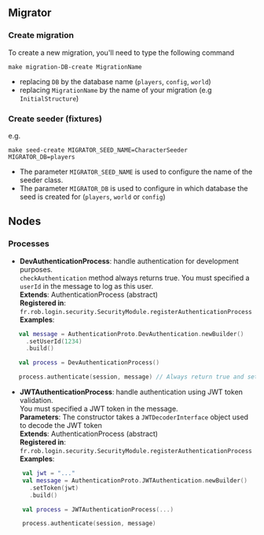 ## Migrator
### Create migration
To create a new migration, you'll need to type the following command
```shell
make migration-DB-create MigrationName
```
 - replacing `DB` by the database name (`players`, `config`, `world`) 
 - replacing `MigrationName` by the name of your migration (e.g `InitialStructure`)

### Create seeder (fixtures)
e.g.
```shell
make seed-create MIGRATOR_SEED_NAME=CharacterSeeder MIGRATOR_DB=players
```
 - The parameter `MIGRATOR_SEED_NAME` is used to configure the name of the seeder class.  
 - The parameter `MIGRATOR_DB` is used to configure in which database the seed is created for (`players`, `world` or `config`)

## Nodes
### Processes
 - **DevAuthenticationProcess**: handle authentication for development purposes.  
   `checkAuthentication` method always returns true. You must specified a `userId` in the message to log as this user.  
   **Extends**: AuthenticationProcess (abstract)  
   **Registered in**: `fr.rob.login.security.SecurityModule.registerAuthenticationProcess`  
   **Examples**:
 ```kotlin
    val message = AuthenticationProto.DevAuthentication.newBuilder()
      .setUserId(1234)
      .build()

    val process = DevAuthenticationProcess()

    process.authenticate(session, message) // Always return true and set the session's userId to 1234
```
 - **JWTAuthenticationProcess**: handle authentication using JWT token validation.  
   You must specified a JWT token in the message.  
   **Parameters**: The constructor takes a `JWTDecoderInterface` object used to decode the JWT token  
   **Extends**: AuthenticationProcess (abstract)  
   **Registered in**: `fr.rob.login.security.SecurityModule.registerAuthenticationProcess`  
   **Examples**:
```kotlin
    val jwt = "..."
    val message = AuthenticationProto.JWTAuthentication.newBuilder()
      .setToken(jwt)
      .build()

    val process = JWTAuthenticationProcess(...)

    process.authenticate(session, message)
```
